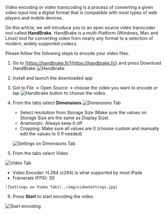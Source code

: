 
Video encoding or video transcoding is a process of converting a given video input into a digital format that is compatible with most types of web players and mobile devices. 

On this article, we will introduce you to an open source video transcoder tool called **HandBrake**. HandBrake is a multi-Platform (Windows, Mac and Linux) tool for converting video from nearly any format to a selection of modern, widely supported codecs.
 
 Please follow the following steps to encode your video files. 
 
1. Go to  [https://handbrake.fr/](https://handbrake.fr/) and press Download HandBrake
![Handbrake](../img/handbrakeHomePage.jpg)
2. Install and launch the downloaded app
3. Got to File -> Open Source -> choose the video you want to encode
or tap ![Handbrake](../img/openSource.jpg) button to choose the video. 
4. From the tabs select **Dimensions**
![Dimensions Tab](../img/dimensionsTab.jpg)
    - Select resolution from Storage Size (Make sure the values on Storage Size are the same as Display Size)
    - Anamorpic: Always keep it off 
    - Cropping: Make sure all values are 0 (choose custom and manually edit the values to 0 if needed)
    
    ![Settings on Dimensions Tab](../img/settings.png)
    
5. From the tabs select Video

![Video Tab](../img/videoTab.jpg)

   - Video Encoder: H.264 (x264) is what supported by most iPads
   - Framerate (FPS): 30
   
    ![Settings on Video Tab](../img/videoSettings.jpg)  
6. Press **Start** to start encoding the video. 

![Start encoding](../img/startButton.jpg)